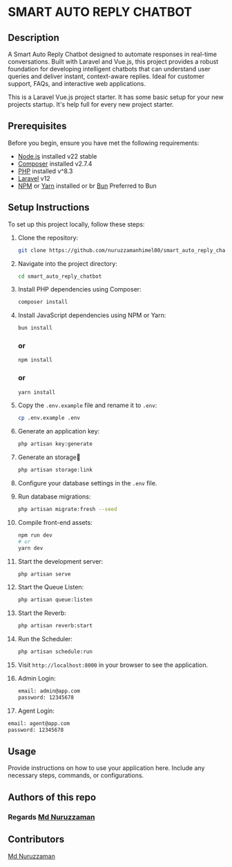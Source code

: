 # SMART AUTO REPLY CHATBOT


## Description

A Smart Auto Reply Chatbot designed to automate responses in real-time conversations. Built with Laravel and Vue.js, this project provides a robust foundation for developing intelligent chatbots that can understand user queries and deliver instant, context-aware replies. Ideal for customer support, FAQs, and interactive web applications.

This is a Laravel Vue.js project starter. It has some basic setup for your new projects startup. It's help full for every new project starter.

## Prerequisites

Before you begin, ensure you have met the following requirements:

-   [Node.js](https://nodejs.org/) installed v22 stable
-   [Composer](https://getcomposer.org/) installed v2.7.4
-   [PHP](https://www.php.net/) installed v^8.3
-   [Laravel](https://laravel.com/) v12
-   [NPM](https://www.npmjs.com/) or [Yarn](https://yarnpkg.com/) installed or br [Bun](https://bun.sh/docs/installation) Preferred to Bun

## Setup Instructions

To set up this project locally, follow these steps:

1. Clone the repository:

    ```bash
    git clone https://github.com/nuruzzamanhimel00/smart_auto_reply_chatbot.git
    ```

2. Navigate into the project directory:

    ```bash
    cd smart_auto_reply_chatbot

    ```

3. Install PHP dependencies using Composer:

    ```bash
    composer install
    ```

4. Install JavaScript dependencies using NPM or Yarn:

    ```bash
    bun install
    ```
   ### or
    ```bash
    npm install
    ```
   ### or

    ```bash
    yarn install
    ```

5. Copy the `.env.example` file and rename it to `.env`:

    ```bash
    cp .env.example .env
    ```

6. Generate an application key:

    ```bash
    php artisan key:generate
    ```
7. Generate an storage:link:

    ```bash
    php artisan storage:link
    ```
8. Configure your database settings in the `.env` file.

9. Run database migrations:

    ```bash
    php artisan migrate:fresh --seed
    ```


10. Compile front-end assets:

    ```bash
    npm run dev
    # or
    yarn dev
    ```

11. Start the development server:

    ```bash
    php artisan serve
    ```

12. Start the Queue Listen:

    ```bash
    php artisan queue:listen
    ```
13. Start the Reverb:

    ```bash
    php artisan reverb:start
    ```
14. Run the Scheduler:

    ```bash
    php artisan schedule:run
    ```

15. Visit `http://localhost:8000` in your browser to see the application.


16. Admin Login:

    ```bash
    email: admin@app.com
    password: 12345678
    ```

17. Agent Login:

```bash
email: agent@app.com
password: 12345678
```

## Usage

Provide instructions on how to use your application here. Include any necessary steps, commands, or configurations.

## Authors of this repo

### Regards  [Md Nuruzzaman](https://github.com/nuruzzamanhimel00)

## Contributors
[Md Nuruzzaman](https://github.com/nuruzzamanhimel00)
